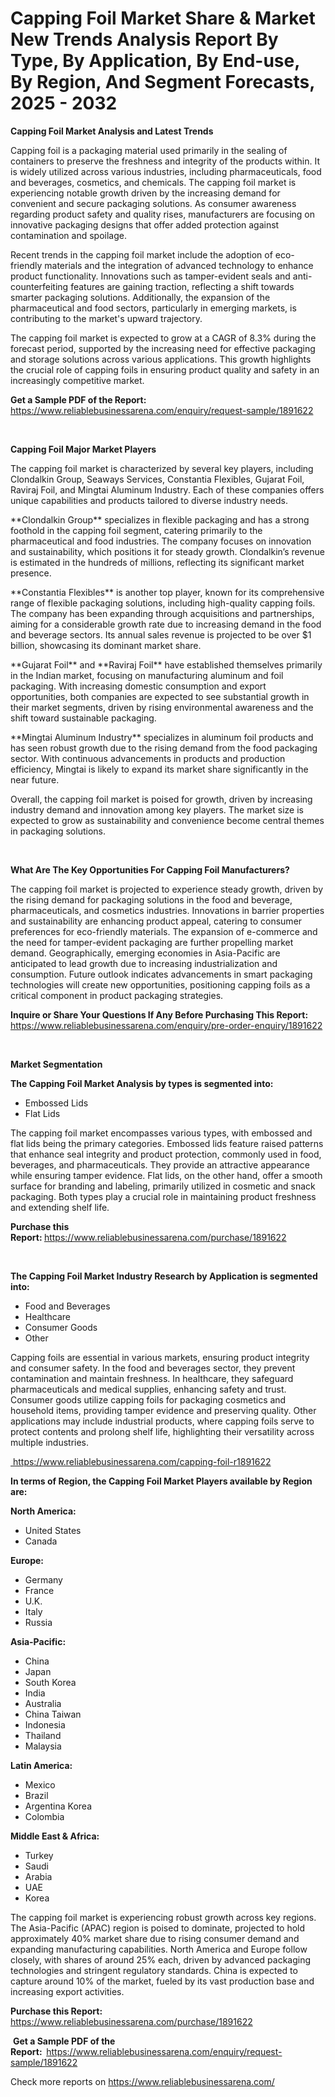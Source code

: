 <p><h1>Capping Foil Market Share & Market New Trends Analysis Report By Type, By Application, By End-use, By Region, And Segment Forecasts, 2025 - 2032</h1></p><p><strong>Capping Foil Market Analysis and Latest Trends</strong></p>
<p><p>Capping foil is a packaging material used primarily in the sealing of containers to preserve the freshness and integrity of the products within. It is widely utilized across various industries, including pharmaceuticals, food and beverages, cosmetics, and chemicals. The capping foil market is experiencing notable growth driven by the increasing demand for convenient and secure packaging solutions. As consumer awareness regarding product safety and quality rises, manufacturers are focusing on innovative packaging designs that offer added protection against contamination and spoilage.</p><p>Recent trends in the capping foil market include the adoption of eco-friendly materials and the integration of advanced technology to enhance product functionality. Innovations such as tamper-evident seals and anti-counterfeiting features are gaining traction, reflecting a shift towards smarter packaging solutions. Additionally, the expansion of the pharmaceutical and food sectors, particularly in emerging markets, is contributing to the market's upward trajectory.</p><p>The capping foil market is expected to grow at a CAGR of 8.3% during the forecast period, supported by the increasing need for effective packaging and storage solutions across various applications. This growth highlights the crucial role of capping foils in ensuring product quality and safety in an increasingly competitive market.</p></p>
<p><strong>Get a Sample PDF of the Report:&nbsp;</strong> <a href="https://www.reliablebusinessarena.com/enquiry/request-sample/1891622?utm_campaign=1912&utm_medium=2&utm_source=Github&utm_content=ia&utm_term=14012025&utm_id=capping-foil">https://www.reliablebusinessarena.com/enquiry/request-sample/1891622</a></p>
<p>&nbsp;</p>
<p><strong>Capping Foil Major Market Players</strong></p>
<p><p>The capping foil market is characterized by several key players, including Clondalkin Group, Seaways Services, Constantia Flexibles, Gujarat Foil, Raviraj Foil, and Mingtai Aluminum Industry. Each of these companies offers unique capabilities and products tailored to diverse industry needs.</p><p>**Clondalkin Group** specializes in flexible packaging and has a strong foothold in the capping foil segment, catering primarily to the pharmaceutical and food industries. The company focuses on innovation and sustainability, which positions it for steady growth. Clondalkin’s revenue is estimated in the hundreds of millions, reflecting its significant market presence.</p><p>**Constantia Flexibles** is another top player, known for its comprehensive range of flexible packaging solutions, including high-quality capping foils. The company has been expanding through acquisitions and partnerships, aiming for a considerable growth rate due to increasing demand in the food and beverage sectors. Its annual sales revenue is projected to be over $1 billion, showcasing its dominant market share.</p><p>**Gujarat Foil** and **Raviraj Foil** have established themselves primarily in the Indian market, focusing on manufacturing aluminum and foil packaging. With increasing domestic consumption and export opportunities, both companies are expected to see substantial growth in their market segments, driven by rising environmental awareness and the shift toward sustainable packaging.</p><p>**Mingtai Aluminum Industry** specializes in aluminum foil products and has seen robust growth due to the rising demand from the food packaging sector. With continuous advancements in products and production efficiency, Mingtai is likely to expand its market share significantly in the near future.</p><p>Overall, the capping foil market is poised for growth, driven by increasing industry demand and innovation among key players. The market size is expected to grow as sustainability and convenience become central themes in packaging solutions.</p></p>
<p>&nbsp;</p>
<p><strong>What Are The Key Opportunities For Capping Foil Manufacturers?</strong></p>
<p><p>The capping foil market is projected to experience steady growth, driven by the rising demand for packaging solutions in the food and beverage, pharmaceuticals, and cosmetics industries. Innovations in barrier properties and sustainability are enhancing product appeal, catering to consumer preferences for eco-friendly materials. The expansion of e-commerce and the need for tamper-evident packaging are further propelling market demand. Geographically, emerging economies in Asia-Pacific are anticipated to lead growth due to increasing industrialization and consumption. Future outlook indicates advancements in smart packaging technologies will create new opportunities, positioning capping foils as a critical component in product packaging strategies.</p></p>
<p><strong>Inquire or Share Your Questions If Any Before Purchasing This Report:</strong> <a href="https://www.reliablebusinessarena.com/enquiry/pre-order-enquiry/1891622?utm_campaign=1912&utm_medium=2&utm_source=Github&utm_content=ia&utm_term=14012025&utm_id=capping-foil">https://www.reliablebusinessarena.com/enquiry/pre-order-enquiry/1891622</a></p>
<p>&nbsp;</p>
<p><strong>Market Segmentation</strong></p>
<p><strong>The Capping Foil Market Analysis by types is segmented into:</strong></p>
<p><ul><li>Embossed Lids</li><li>Flat Lids</li></ul></p>
<p><p>The capping foil market encompasses various types, with embossed and flat lids being the primary categories. Embossed lids feature raised patterns that enhance seal integrity and product protection, commonly used in food, beverages, and pharmaceuticals. They provide an attractive appearance while ensuring tamper evidence. Flat lids, on the other hand, offer a smooth surface for branding and labeling, primarily utilized in cosmetic and snack packaging. Both types play a crucial role in maintaining product freshness and extending shelf life.</p></p>
<p><strong>Purchase this Report:&nbsp;</strong><a href="https://www.reliablebusinessarena.com/purchase/1891622?utm_campaign=1912&utm_medium=2&utm_source=Github&utm_content=ia&utm_term=14012025&utm_id=capping-foil">https://www.reliablebusinessarena.com/purchase/1891622</a></p>
<p>&nbsp;</p>
<p><strong>The Capping Foil Market Industry Research by Application is segmented into:</strong></p>
<p><ul><li>Food and Beverages</li><li>Healthcare</li><li>Consumer Goods</li><li>Other</li></ul></p>
<p><p>Capping foils are essential in various markets, ensuring product integrity and consumer safety. In the food and beverages sector, they prevent contamination and maintain freshness. In healthcare, they safeguard pharmaceuticals and medical supplies, enhancing safety and trust. Consumer goods utilize capping foils for packaging cosmetics and household items, providing tamper evidence and preserving quality. Other applications may include industrial products, where capping foils serve to protect contents and prolong shelf life, highlighting their versatility across multiple industries.</p></p>
<p><a href="https://www.reliablebusinessarena.com/capping-foil-r1891622?utm_campaign=1912&utm_medium=2&utm_source=Github&utm_content=ia&utm_term=14012025&utm_id=capping-foil">&nbsp;https://www.reliablebusinessarena.com/capping-foil-r1891622</a></p>
<p><strong>In terms of Region, the Capping Foil Market Players available by Region are:</strong></p>
<p>
    <p> <strong> North America: </strong>
        <ul>
            <li>United States</li>
            <li>Canada</li>
        </ul>
        </p> 
    <p> <strong> Europe: </strong>
        <ul>
            <li>Germany</li>
            <li>France</li>
            <li>U.K.</li>
            <li>Italy</li>
            <li>Russia</li>
        </ul>
        </p> 
    <p> <strong> Asia-Pacific: </strong>
        <ul>
            <li>China</li>
            <li>Japan</li>
            <li>South Korea</li>
            <li>India</li>
            <li>Australia</li>
            <li>China Taiwan</li>
            <li>Indonesia</li>
            <li>Thailand</li>
            <li>Malaysia</li>
        </ul>
        </p> 
    <p> <strong> Latin America: </strong>
        <ul>
            <li>Mexico</li>
            <li>Brazil</li>
            <li>Argentina Korea</li>
            <li>Colombia</li>
        </ul>
        </p> 
    <p> <strong> Middle East & Africa: </strong>
        <ul>
            <li>Turkey</li>
            <li>Saudi</li>
            <li>Arabia</li>
            <li>UAE</li>
            <li>Korea</li>
        </ul>
    </p>
    </p>
<p><p>The capping foil market is experiencing robust growth across key regions. The Asia-Pacific (APAC) region is poised to dominate, projected to hold approximately 40% market share due to rising consumer demand and expanding manufacturing capabilities. North America and Europe follow closely, with shares of around 25% each, driven by advanced packaging technologies and stringent regulatory standards. China is expected to capture around 10% of the market, fueled by its vast production base and increasing export activities.</p></p>
<p><strong>Purchase this Report: </strong><a href="https://www.reliablebusinessarena.com/purchase/1891622?utm_campaign=1912&utm_medium=2&utm_source=Github&utm_content=ia&utm_term=14012025&utm_id=capping-foil">https://www.reliablebusinessarena.com/purchase/1891622</a></p>
<p>&nbsp;<strong>Get a Sample PDF of the Report:&nbsp;&nbsp;</strong><a href="https://www.reliablebusinessarena.com/enquiry/request-sample/1891622?utm_campaign=1912&utm_medium=2&utm_source=Github&utm_content=ia&utm_term=14012025&utm_id=capping-foil">https://www.reliablebusinessarena.com/enquiry/request-sample/1891622</a></p>
<p><strong></strong></p>
<p>Check more reports on <a href="https://www.reliablebusinessarena.com/?utm_campaign=1912&utm_medium=2&utm_source=Github&utm_content=ia&utm_term=14012025&utm_id=capping-foil">https://www.reliablebusinessarena.com/</a></p>